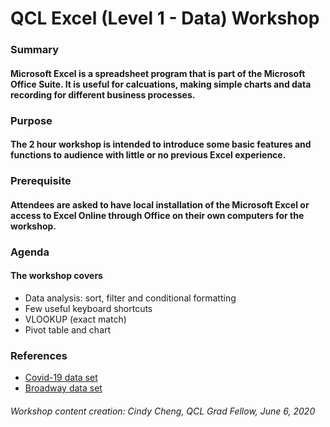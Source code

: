 # **QCL Excel (Level 1 - Data) Workshop**

### Summary

#### Microsoft Excel is a spreadsheet program that is part of the Microsoft Office Suite.  It is useful for calcuations, making simple charts and data recording for different business processes.

### Purpose

#### The 2 hour workshop is intended to introduce some basic features and functions to audience with little or no previous Excel experience.

### Prerequisite

####  Attendees are asked to have local installation of the Microsoft Excel or access to Excel Online through Office on their own computers for the workshop.  

### Agenda

#### The workshop covers
* Data analysis: sort, filter and conditional formatting
* Few useful keyboard shortcuts
* VLOOKUP (exact match)
* Pivot table and chart

### References
* [Covid-19 data set](https://www.kaggle.com/sudalairajkumar/novel-corona-virus-2019-dataset)
* [Broadway data set](https://corgis-edu.github.io/corgis/csv/broadway/)

###### Workshop content creation: Cindy Cheng, QCL Grad Fellow, June 6, 2020
